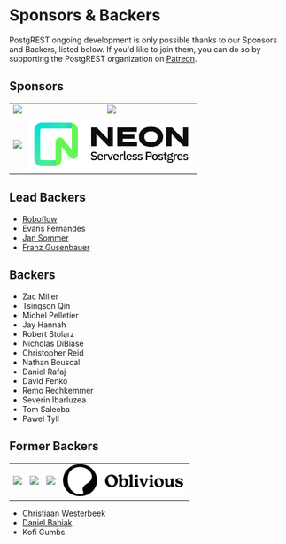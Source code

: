 # Sponsors & Backers

PostgREST ongoing development is only possible thanks to our Sponsors and Backers, listed below. If you'd like to join them, you can do so by supporting the PostgREST organization on [Patreon](https://www.patreon.com/postgrest).

## Sponsors

<table align="center">
  <tbody>
    <tr>
      <td align="center" valign="middle">
        <a href="https://www.cybertec-postgresql.com/en/?utm_source=postgrest.org&utm_medium=referral&utm_campaign=postgrest" target="_blank">
          <img width="296px" src="static/cybertec-new.png">
        </a>
      </td>
      <td align="center" valign="middle">
        <a href="https://gnuhost.eu/?utm_source=sponsor&utm_campaign=postgrest" target="_blank">
          <img width="296px" src="static/gnuhost.png">
        </a>
      </td>
    </tr>
    <tr></tr>
    <tr>
      <td align="center" valign="middle">
        <a href="https://supabase.io?utm_source=postgrest%20backers&utm_medium=open%20source%20partner&utm_campaign=postgrest%20backers%20github&utm_term=homepage" target="_blank">
          <img width="296px" src="https://raw.githubusercontent.com/PostgREST/postgrest/main/static/supabase.png">
        </a>
      </td>
      <td align="center" valign="middle">
        <a href="https://neon.tech/?utm_source=sponsor&utm_campaign=postgrest" target="_blank">
          <img width="296px" src="static/neon.jpg">
        </a>
      </td>
    </tr>
  </tbody>
</table>

## Lead Backers

- [Roboflow](https://github.com/roboflow)
- Evans Fernandes
- [Jan Sommer](https://github.com/nerfpops)
- [Franz Gusenbauer](https://www.igutech.at/)

## Backers

- Zac Miller
- Tsingson Qin
- Michel Pelletier
- Jay Hannah
- Robert Stolarz
- Nicholas DiBiase
- Christopher Reid
- Nathan Bouscal
- Daniel Rafaj
- David Fenko
- Remo Rechkemmer
- Severin Ibarluzea
- Tom Saleeba
- Pawel Tyll

## Former Backers

<table>
  <tbody>
    <tr>
      <td align="center" valign="middle">
        <a href="https://www.timescale.com?utm_campaign=postgrest&utm_source=sponsor&utm_medium=referral&utm_content=github" target="_blank">
          <img width="222px" src="https://raw.githubusercontent.com/PostgREST/postgrest/main/static/timescaledb.png">
        </a>
      </td>
      <td align="center" valign="middle">
        <a href="https://tryretool.com/?utm_source=sponsor&utm_campaign=postgrest" target="_blank">
          <img max-width="222px" height="88" src="https://raw.githubusercontent.com/PostgREST/postgrest/main/static/retool.png">
        </a>
      </td>
      <td align="center" valign="middle">
        <a href="https://www.2ndquadrant.com/en/?utm_campaign=External%20Websites&utm_source=PostgREST&utm_medium=Logo" target="_blank">
          <img width="222px" src="static/2ndquadrant.png">
        </a>
      </td>
      <td align="center" valign="middle">
        <a href="https://oblivious.ai/?utm_source=sponsor&utm_campaign=postgrest" target="_blank">
          <img width="222px" src="static/oblivious.jpg">
        </a>
      </td>
    </tr>
  </tbody>
</table>

- [Christiaan Westerbeek](https://devotis.nl)
- [Daniel Babiak](https://github.com/dbabiak)
- Kofi Gumbs
